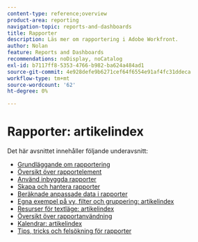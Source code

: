 ```yaml
---
content-type: reference;overview
product-area: reporting
navigation-topic: reports-and-dashboards
title: Rapporter
description: Läs mer om rapportering i Adobe Workfront.
author: Nolan
feature: Reports and Dashboards
recommendations: noDisplay, noCatalog
exl-id: b7117ff8-5353-4766-b982-ba624a484ad1
source-git-commit: 4e928defe9b6271cef64f6554e91af4fc31ddeca
workflow-type: tm+mt
source-wordcount: '62'
ht-degree: 0%

---
```


# Rapporter: artikelindex

<!-- Audited: 1/2024 -->

Det här avsnittet innehåller följande underavsnitt:

* [Grundläggande om rapportering](../../reports-and-dashboards/reports/reporting/reporting-basics.md)
* [Översikt över rapportelement](../../reports-and-dashboards/reports/reporting-elements/reporting-elements-overview.md)
* [Använd inbyggda rapporter](../../reports-and-dashboards/reports/using-built-in-reports/use-built-in-reports.md)
* [Skapa och hantera rapporter](../../reports-and-dashboards/reports/creating-and-managing-reports/create-manage-reports.md)
* [Beräknade anpassade data i rapporter](../../reports-and-dashboards/reports/calc-cstm-data-reports/calculated-custom-data-reports.md)
* [Egna exempel på vy, filter och gruppering: artikelindex](../../reports-and-dashboards/reports/custom-view-filter-grouping-samples/custom-view-filter-grouping-samples.md)
* [Resurser för textläge: artikelindex](../../reports-and-dashboards/reports/text-mode/text-mode-resources.md)
* [Översikt över rapportanvändning](../../reports-and-dashboards/reports/report-usage/report-usage-overview.md)
* [Kalendrar: artikelindex](../../reports-and-dashboards/reports/calendars/calendars.md)
* [Tips, tricks och felsökning för rapporter](../../reports-and-dashboards/reports/tips-tricks-and-troubleshooting/tips-troubleshooting-reports.md)
